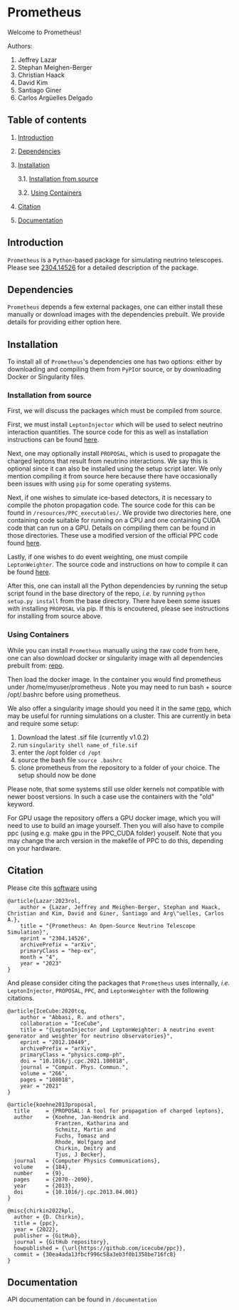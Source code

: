 # Prometheus

Welcome to Prometheus!

Authors:

1. Jeffrey Lazar
2. Stephan Meighen-Berger
3. Christian Haack
4. David Kim
5. Santiago Giner
6. Carlos Argüelles Delgado


## Table of contents

1. [Introduction](#introduction)

2. [Dependencies](#dependencies)

3. [Installation](#installation)

    3.1. [Installation from source](#source)

    3.2. [Using Containers](#containers)

4. [Citation](#citation)

5. [Documentation](#documentation)


## Introduction <a name="introduction"></a>

`Prometheus` is a `Python`-based package for simulating neutrino telescopes. Please see [2304.14526](http://arxiv.org/abs/2304.14526) for a detailed description of the package.

## Dependencies <a name="dependencies"></a>

`Prometheus` depends a few external packages, one can either install these manually or download images with the dependencies prebuilt.
We provide details for providing either option here.

## Installation <a name="installation"></a>

To install all of `Prometheus`'s dependencies one has two options: either by downloading and compiling them from `PyPI`or source, or by downloading Docker or Singularity files.

### Installation from source <a name="source"></a>

First, we will discuss the packages which must be compiled from source.

First, we must install `LeptonInjector` which will be used to select neutrino interaction quantities.
The source code for this as well as installation instructions can be found [here](https://github.com/icecube/LeptonInjector).

Next, one may optionally install `PROPOSAL`, which is used to propagate the charged leptons that result from neutrino interactions.
We say this is optional since it can also be installed using the setup script later.
We only mention compiling it from source here because there have occasionally been issues with using `pip` for some operating systems.

Next, if one wishes to simulate ice-based detectors, it is necessary to compile the photon propagation code.
The source code for this can be found in `/resources/PPC_executables/`.
We provide two directories here, one containing code suitable for running on a CPU and one containing CUDA code that can run on a GPU.
Details on compiling them can be found in those directories.
These use a modified version of the official PPC code found [here](https://github.com/icecube/ppc).

Lastly, if one wishes to do event weighting, one must compile `LeptonWeighter`.
The source code and instructions on how to compile it can be found [here](https://github.com/icecube/LeptonWeighter).

After this, one can install all the Python dependencies by running the setup script found in the base directory of the repo, _i.e._ by running `python setup.py install` from the base directory.
There have been some issues with installing `PROPOSAL` via pip.
If this is encoutered, please see instructions for installing from source above.

### Using Containers <a name="containers"></a>

While you can install `Prometheus` manually using the raw code from here, one can also download docker or singularity image with all dependencies prebuilt from: [repo](https://drive.google.com/drive/folders/1-PbSiZQr0n85g9PrhbHMeURDOA02QUSY?usp=sharing).

Then load the docker image. In the container you would find prometheus under /home/myuser/prometheus . Note you may need to run bash + source /opt/.bashrc before using prometheus.

We also offer a singularity image should you need it in the same [repo](https://drive.google.com/drive/folders/1-PbSiZQr0n85g9PrhbHMeURDOA02QUSY?usp=sharing), which may be useful for running simulations on a cluster.
This are currently in beta and require some setup:

1. Download the latest .sif file (currently v1.0.2)
2. run ``` singularity shell name_of_file.sif ```
3. enter the /opt folder ```cd /opt ```
4. source the bash file ``` source .bashrc ```
5. clone prometheus from the repository to a folder of your choice. The setup should now be done

Please note, that some systems still use older kernels not compatible with newer boost versions. In such a case use the containers with the "old" keyword.

For GPU usage the repository offers a GPU docker image, which you will need to use to build an image yourself. Then you will also have to compile ppc (using e.g. make gpu in the PPC_CUDA folder) youself. Note that you may change the arch version in the makefile of PPC to do this, depending on your hardware.


## Citation <a name="citation"></a>

Please cite this [software](https://github.com/Harvard-Neutrino/prometheus) using
```
@article{Lazar:2023rol,
    author = {Lazar, Jeffrey and Meighen-Berger, Stephan and Haack, Christian and Kim, David and Giner, Santiago and Arg\"uelles, Carlos A.},
    title = "{Prometheus: An Open-Source Neutrino Telescope Simulation}",
    eprint = "2304.14526",
    archivePrefix = "arXiv",
    primaryClass = "hep-ex",
    month = "4",
    year = "2023"
}
```

And please consider citing the packages that `Prometheus` uses internally, _i.e._ `LeptonInjector`, `PROPOSAL`, `PPC`, and `LeptonWeighter` with the following citations.

```
@article{IceCube:2020tcq,
    author = "Abbasi, R. and others",
    collaboration = "IceCube",
    title = "{LeptonInjector and LeptonWeighter: A neutrino event generator and weighter for neutrino observatories}",
    eprint = "2012.10449",
    archivePrefix = "arXiv",
    primaryClass = "physics.comp-ph",
    doi = "10.1016/j.cpc.2021.108018",
    journal = "Comput. Phys. Commun.",
    volume = "266",
    pages = "108018",
    year = "2021"
}

@article{koehne2013proposal,
  title     = {PROPOSAL: A tool for propagation of charged leptons},
  author    = {Koehne, Jan-Hendrik and
               Frantzen, Katharina and
               Schmitz, Martin and
               Fuchs, Tomasz and
               Rhode, Wolfgang and
               Chirkin, Dmitry and
               Tjus, J Becker},
  journal   = {Computer Physics Communications},
  volume    = {184},
  number    = {9},
  pages     = {2070--2090},
  year      = {2013},
  doi       = {10.1016/j.cpc.2013.04.001}
}

@misc{chirkin2022kpl,
  author = {D. Chirkin},
  title = {ppc},
  year = {2022},
  publisher = {GitHub},
  journal = {GitHub repository},
  howpublished = {\url{https://github.com/icecube/ppc}},
  commit = {30ea4ada13fbcf996c58a3eb3f0b1358be716fc8}
}
```

## Documentation <a name="documentation"></a>

API documentation can be found in `/documentation`

<!-- ## Installation <a name="installation"></a> -->
